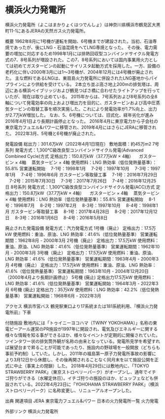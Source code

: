 # 横浜火力発電所

横浜火力発電所（よこはまかりょくはつでんしょ）は神奈川県横浜市鶴見区大黒町11-1にあるJERAの天然ガス火力発電所。

概要
1962年8月に1号機が運転を開始、6号機までが建設された。当初、石油専焼であったが、後にLNG・石油混焼をへてLNG専焼となった。
その後、電力需要の増加に対応するため1998年1月には排熱回収型コンバインドサイクル発電方式の7、8号系列が増設された。この7、8号系列においては国内事業用火力としては初めてガスタービンの起動にサイリスタ起動方式を採用した。一方、設備の老朽化に伴い2000年3月には1〜3号機が、2004年12月には4号機が廃止された。
主な燃料であるLNGは、東扇島火力発電所に併設されたLNG基地からパイプラインにより供給を受けている。
2本立ち並ぶ高さ地上200mの排気塔は、周辺にある横浜ベイブリッジおよび鶴見つばさ橋に合わせたライトアップを行っていたが、現在は取り止めている。
2015年からは、7号系列および8号系列の全8軸について発電効率の向上および増出力を目的に、ガスタービンおよび高中圧蒸気タービンの取替工事を順次実施した。これにより発電効率が1.7%向上、出力が2.7万kW増加した。
なお、5、6号機については、旧式化、経年劣化が進み2016年4月1日より長期計画停止となった。
2016年4月に東京電力から子会社の東京電力フュエル&パワーに移管され、2019年4月にはさらにJERAに移管された。
2022年3月、5号機と6号機が廃止された。

発電設備
総出力：301.6万kW（2022年4月1日現在）
敷地面積：約45万m2
7号系列
発電方式：1,300℃級改良型コンバインドサイクル発電(Advanced Combined Cycle)方式
定格出力：150.8万kW（37.7万kW × 4軸）
　ガスタービン × 4軸
　蒸気タービン × 4軸
使用燃料：LNG
熱効率（低位発熱量基準）：55.8%
営業運転開始
　7-1号：1998年1月
　7-2号：1997年10月
　7-3号：1997年1月
　7-4号：1996年6月
ガスタービン等取替工事
　7-1号：2016年7月29日
　7-2号：2015年7月30日
　7-3号：2017年7月26日
　7-4号：2016年12月25日
8号系列
発電方式：1,300℃級改良型コンバインドサイクル発電(ACC)方式
定格出力：150.8万kW（37.7万kW × 4軸）
　ガスタービン × 4軸
　蒸気タービン × 4軸
使用燃料：LNG
熱効率（低位発熱量基準）：55.8%
営業運転開始
　8-1号：1996年7月
　8-2号：1997年2月
　8-3号：1997年10月
　8-4号：1998年1月
ガスタービン等取替工事
　8-1号：2017年4月28日
　8-2号：2017年12月12日
　8-3号：2016年1月6日
　8-4号：2016年5月8日

廃止された発電設備
発電方式：汽力発電方式
1号機（廃止）
定格出力：17.5万kW
使用燃料：重油、原油、LNG
熱効率：41.6%（低位発熱量基準）
営業運転期間：1962年8月 - 2000年3月
2号機（廃止）
定格出力：17.5万kW
使用燃料：重油、原油、LNG
熱効率：41.6%（低位発熱量基準）
営業運転期間：1962年10月 - 2000年3月
3号機（廃止）
定格出力：17.5万kW
使用燃料：重油、原油、LNG
熱効率：41.6%（低位発熱量基準）
営業運転期間：1963年4月 - 2000年3月
4号機（廃止）
定格出力：17.5万kW
使用燃料：重油、原油、LNG
熱効率：41.6%（低位発熱量基準）
営業運転期間：1963年10月 - 2004年12月20日（2000年4月より長期計画停止）
5号機 (廃止)
定格出力17.5万kW
使用燃料：LNG
熱効率：41.6%（低位発熱量基準）
営業運転開始：1964年3月 - 2022年3月
6号機 (廃止)
定格出力：35万kW
使用燃料：LNG
熱効率：42.2%（低位発熱量基準）
営業運転開始：1968年6月 - 2022年3月

アクセス
横浜市営バス
鶴見駅東口より17系統または181系統利用、『横浜火力発電所前』下車

付随施設
敷地内には「トゥイニーヨコハマ（TWINY YOKOHAMA）」名称の東電ピーアール運営のPR施設が1997年に開設され、電気及びエネルギーに関する様々な情報を知る事ができるほか、様々なイベントが定期的に開催されていた。ツインタワー状の排気筒外観が名称の由来となっている。発電所見学を希望すれば展望台まで昇ることが可能であったり、施設内の野球場を一般開放（どちらも事前予約制）していた。しかし、2011年の福島第一原子力発電所事故の影響により3月12日から休館し、その後再開されることなく同月末を以て施設公開を正式に中止（事実上の閉鎖）した。
2018年4月29日には敷地内に、「TOKYO STRAWBERRY PARK」（東京ストロベリーパーク）がオープンし、通年でイチゴ狩りができる（水曜定休日）。イチゴ狩りの施設のほか、ビュッフェなども併設されている。2022年4月23日に「YOHOHAMA STRAWBERRY PARK」（横浜ストロベリーパーク）に名称変更し、リニューアルオープンした。

出典
関連項目
JERA
東京電力フュエル&パワー
日本の火力発電所一覧
火力発電

外部リンク
横浜火力発電所